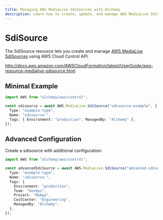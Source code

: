 ```yaml
---
title: Managing AWS MediaLive SdiSources with Alchemy
description: Learn how to create, update, and manage AWS MediaLive SdiSources using Alchemy Cloud Control.
---
```


# SdiSource

The SdiSource resource lets you create and manage [AWS MediaLive SdiSources](https://docs.aws.amazon.com/medialive/latest/userguide/) using AWS Cloud Control API.

http://docs.aws.amazon.com/AWSCloudFormation/latest/UserGuide/aws-resource-medialive-sdisource.html

## Minimal Example

```ts
import AWS from "alchemy/aws/control";

const sdisource = await AWS.MediaLive.SdiSource("sdisource-example", {
  Type: "example-type",
  Name: "sdisource-",
  Tags: { Environment: "production", ManagedBy: "Alchemy" },
});
```

## Advanced Configuration

Create a sdisource with additional configuration:

```ts
import AWS from "alchemy/aws/control";

const advancedSdiSource = await AWS.MediaLive.SdiSource("advanced-sdisource", {
  Type: "example-type",
  Name: "sdisource-",
  Tags: {
    Environment: "production",
    Team: "DevOps",
    Project: "MyApp",
    CostCenter: "Engineering",
    ManagedBy: "Alchemy",
  },
});
```

